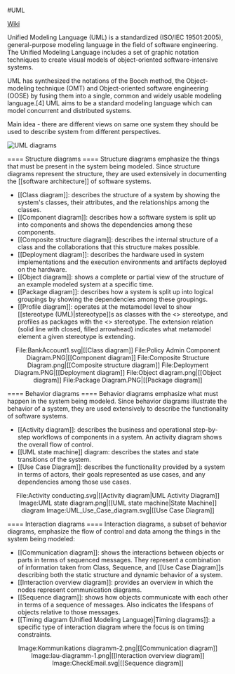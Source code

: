 #UML

[Wiki](http://en.wikipedia.org/wiki/Unified_Modeling_Language)

Unified Modeling Language (UML) is a standardized (ISO/IEC 19501:2005), general-purpose modeling language in the field of software engineering. The Unified Modeling Language includes a set of graphic notation techniques to create visual models of object-oriented software-intensive systems.

UML has synthesized the notations of the Booch method, the Object-modeling technique (OMT) and Object-oriented software engineering (OOSE) by fusing them into a single, common and widely usable modeling language.[4] UML aims to be a standard modeling language which can model concurrent and distributed systems.

Main idea - there are different views on same one system they should be used to describe system from different perspectives.

![UML diagrams](http://upload.wikimedia.org/wikipedia/commons/e/ed/UML_diagrams_overview.svg)

==== Structure diagrams ====
Structure diagrams emphasize the things that must be present in the system being modeled. Since structure diagrams represent the structure, they are used extensively in documenting the [[software architecture]] of software systems.

* [[Class diagram]]: describes the structure of a system by showing the system's classes, their attributes, and the relationships among the classes.
* [[Component diagram]]: describes how a software system is split up into components and shows the dependencies among these components.
* [[Composite structure diagram]]: describes the internal structure of a class and the collaborations that this structure makes possible.
* [[Deployment diagram]]: describes the hardware used in system implementations and the execution environments and artifacts deployed on the hardware.
* [[Object diagram]]: shows a complete or partial view of the structure of an example modeled system at a specific time.
* [[Package diagram]]: describes how a system is split up into logical groupings by showing the dependencies among these groupings.
* [[Profile diagram]]: operates at the metamodel level to show [[stereotype (UML)|stereotype]]s as classes with the <<stereotype>> stereotype, and profiles as packages with the <<profile>> stereotype. The extension relation (solid line with closed, filled arrowhead) indicates what metamodel element a given stereotype is extending.

<center><gallery>
File:BankAccount1.svg|[[Class diagram]]
File:Policy Admin Component Diagram.PNG|[[Component diagram]]
File:Composite Structure Diagram.png|[[Composite structure diagram]]
File:Deployment Diagram.PNG|[[Deployment diagram]]
File:Object diagram.png|[[Object diagram]]
File:Package Diagram.PNG|[[Package diagram]]
</gallery></center>

==== Behavior diagrams ====
Behavior diagrams emphasize what must happen in the system being modeled. Since behavior diagrams illustrate the behavior of a system, they are used extensively to describe the functionality of software systems.

* [[Activity diagram]]: describes the business and operational step-by-step workflows of components in a system. An activity diagram shows the overall flow of control.
* [[UML state machine]] diagram: describes the states and state transitions of the system.
* [[Use Case Diagram]]: describes the functionality provided by a system in terms of actors, their goals represented as use cases, and any dependencies among those use cases.

<center><gallery>
File:Activity conducting.svg|[[Activity diagram|UML Activity Diagram]]
Image:UML state diagram.png|[[UML state machine|State Machine]] diagram
Image:UML_Use_Case_diagram.svg|[[Use Case Diagram]]
</gallery></center>

==== Interaction diagrams ====
Interaction diagrams, a subset of behavior diagrams, emphasize the flow of control and data among the things in the system being modeled:
* [[Communication diagram]]: shows the interactions between objects or parts in terms of sequenced messages. They represent a combination of information taken from Class, Sequence, and [[Use Case Diagram]]s describing both the static structure and dynamic behavior of a system.
* [[Interaction overview diagram]]: provides an overview in which the nodes represent communication diagrams.
* [[Sequence diagram]]: shows how objects communicate with each other in terms of a sequence of messages. Also indicates the lifespans of objects relative to those messages.
* [[Timing diagram (Unified Modeling Language)|Timing diagrams]]: a specific type of interaction diagram where the focus is on timing constraints.

<center><gallery>
Image:Kommunikations diagramm-2.png|[[Communication diagram]]
Image:Iau-diagramm-1.png|[[Interaction overview diagram]]
Image:CheckEmail.svg|[[Sequence diagram]]
</gallery></center>
